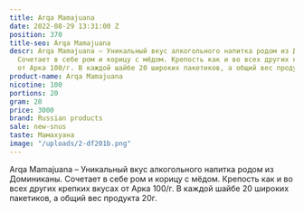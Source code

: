 ```yaml
---
title: Arqa Mamajuana
date: 2022-08-29 13:31:00 Z
position: 370
title-seo: Arqa Mamajuana
descr: Arqa Mamajuana – Уникальный вкус алкогольного напитка родом из Доминиканы.
  Сочетает в себе ром и корицу с мёдом. Крепость как и во всех других крепких вкусах
  от Арка 100/г. В каждой шайбе 20 широких пакетиков, а общий вес продукта 20г.
product-name: Arqa Mamajuana
nicotine: 100
portions: 20
gram: 20
price: 3000
brand: Russian products
sale: new-snus
taste: Мамахуана
image: "/uploads/2-df201b.png"
---
```


Arqa Mamajuana – Уникальный вкус алкогольного напитка родом из Доминиканы. Сочетает в себе ром и корицу с мёдом. Крепость как и во всех других крепких вкусах от Арка 100/г. В каждой шайбе 20 широких пакетиков, а общий вес продукта 20г.